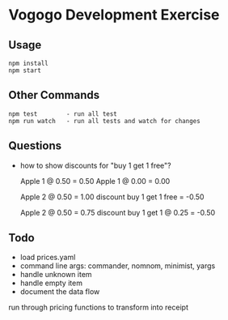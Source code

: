 Vogogo Development Exercise
===========================


Usage
-----

    npm install
    npm start


Other Commands
--------

    npm test        - run all test
    npm run watch   - run all tests and watch for changes


Questions
---------
- how to show discounts for "buy 1 get 1 free"?

	Apple 1 @ 0.50 = 0.50
	Apple 1 @ 0.00 = 0.00

	Apple 2 @ 0.50                =  1.00
		discount buy 1 get 1 free = -0.50

	Apple 2 @ 0.50                  =  0.75
		discount buy 1 get 1 @ 0.25 = -0.50


Todo
----
- load prices.yaml
- command line args: commander, nomnom, minimist, yargs
- handle unknown item
- handle empty item
- document the data flow

run through pricing functions to transform into receipt
